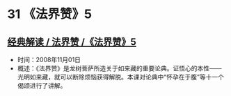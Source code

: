 # 31 《法界赞》5

## [经典解读 / 法界赞 /《法界赞》5](https://www.fohuifayu.com/index.php/huideng-jiangtang/jingdian-jiedu/fajie-zan/950-l08005)

- 时间：2008年11月01日
- 概述：《法界赞》是龙树菩萨所造关于如来藏的重要论典。证悟心的本性——光明如来藏，就可以断除烦恼获得解脱。本课对论典中“怀孕在于腹”等十一个偈颂进行了讲解。
